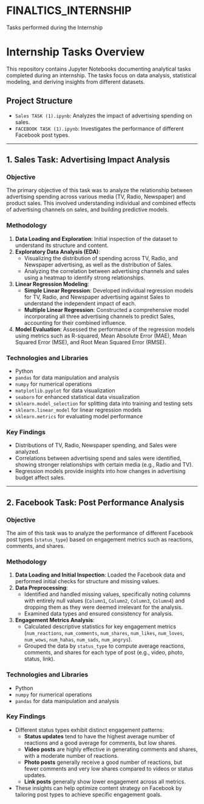 # FINALTICS_INTERNSHIP
Tasks performed during the Internship
# Internship Tasks Overview

This repository contains Jupyter Notebooks documenting analytical tasks completed during an internship. The tasks focus on data analysis, statistical modeling, and deriving insights from different datasets.

## Project Structure

* `Sales TASK (1).ipynb`: Analyzes the impact of advertising spending on sales.
* `FACEBOOK TASK (1).ipynb`: Investigates the performance of different Facebook post types.

---

## 1. Sales Task: Advertising Impact Analysis

### Objective
The primary objective of this task was to analyze the relationship between advertising spending across various media (TV, Radio, Newspaper) and product sales. This involved understanding individual and combined effects of advertising channels on sales, and building predictive models.

### Methodology
1.  **Data Loading and Exploration**: Initial inspection of the dataset to understand its structure and content.
2.  **Exploratory Data Analysis (EDA)**:
    * Visualizing the distribution of spending across TV, Radio, and Newspaper advertising, as well as the distribution of Sales.
    * Analyzing the correlation between advertising channels and sales using a heatmap to identify strong relationships.
3.  **Linear Regression Modeling**:
    * **Simple Linear Regression**: Developed individual regression models for TV, Radio, and Newspaper advertising against Sales to understand the independent impact of each.
    * **Multiple Linear Regression**: Constructed a comprehensive model incorporating all three advertising channels to predict Sales, accounting for their combined influence.
4.  **Model Evaluation**: Assessed the performance of the regression models using metrics such as R-squared, Mean Absolute Error (MAE), Mean Squared Error (MSE), and Root Mean Squared Error (RMSE).

### Technologies and Libraries
* Python
* `pandas` for data manipulation and analysis
* `numpy` for numerical operations
* `matplotlib.pyplot` for data visualization
* `seaborn` for enhanced statistical data visualization
* `sklearn.model_selection` for splitting data into training and testing sets
* `sklearn.linear_model` for linear regression models
* `sklearn.metrics` for evaluating model performance

### Key Findings
* Distributions of TV, Radio, Newspaper spending, and Sales were analyzed.
* Correlations between advertising spend and sales were identified, showing stronger relationships with certain media (e.g., Radio and TV).
* Regression models provide insights into how changes in advertising budget affect sales.

---

## 2. Facebook Task: Post Performance Analysis

### Objective
The aim of this task was to analyze the performance of different Facebook post types (`status_type`) based on engagement metrics such as reactions, comments, and shares.

### Methodology
1.  **Data Loading and Initial Inspection**: Loaded the Facebook data and performed initial checks for structure and missing values.
2.  **Data Preprocessing**:
    * Identified and handled missing values, specifically noting columns with entirely null values (`Column1`, `Column2`, `Column3`, `Column4`) and dropping them as they were deemed irrelevant for the analysis.
    * Examined data types and ensured consistency for analysis.
3.  **Engagement Metrics Analysis**:
    * Calculated descriptive statistics for key engagement metrics (`num_reactions`, `num_comments`, `num_shares`, `num_likes`, `num_loves`, `num_wows`, `num_hahas`, `num_sads`, `num_angrys`).
    * Grouped the data by `status_type` to compute average reactions, comments, and shares for each type of post (e.g., video, photo, status, link).

### Technologies and Libraries
* Python
* `numpy` for numerical operations
* `pandas` for data manipulation and analysis

### Key Findings
* Different status types exhibit distinct engagement patterns:
    * **Status updates** tend to have the highest average number of reactions and a good average for comments, but low shares.
    * **Video posts** are highly effective in generating comments and shares, with a moderate number of reactions.
    * **Photo posts** generally receive a good number of reactions, but fewer comments and very low shares compared to videos or status updates.
    * **Link posts** generally show lower engagement across all metrics.
* These insights can help optimize content strategy on Facebook by tailoring post types to achieve specific engagement goals.
